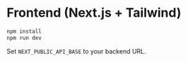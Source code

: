 # Frontend (Next.js + Tailwind)

```bash
npm install
npm run dev
```

Set `NEXT_PUBLIC_API_BASE` to your backend URL.
